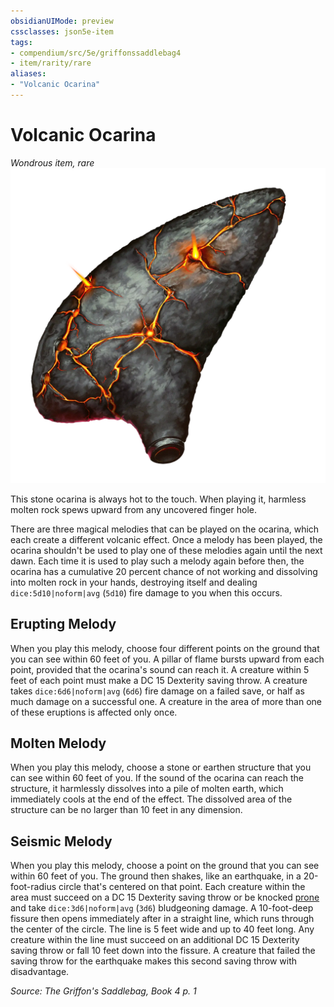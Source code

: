 ```yaml
---
obsidianUIMode: preview
cssclasses: json5e-item
tags:
- compendium/src/5e/griffonssaddlebag4
- item/rarity/rare
aliases: 
- "Volcanic Ocarina"
---
```

# Volcanic Ocarina
*Wondrous item, rare*  
![](https://raw.githubusercontent.com/TheGiddyLimit/homebrew-img/main/img/GriffonsSaddlebag4/Items/Volcanic-Ocarina.webp#right)  


This stone ocarina is always hot to the touch. When playing it, harmless molten rock spews upward from any uncovered finger hole.

There are three magical melodies that can be played on the ocarina, which each create a different volcanic effect. Once a melody has been played, the ocarina shouldn't be used to play one of these melodies again until the next dawn. Each time it is used to play such a melody again before then, the ocarina has a cumulative 20 percent chance of not working and dissolving into molten rock in your hands, destroying itself and dealing `dice:5d10|noform|avg` (`5d10`) fire damage to you when this occurs.

## Erupting Melody

When you play this melody, choose four different points on the ground that you can see within 60 feet of you. A pillar of flame bursts upward from each point, provided that the ocarina's sound can reach it. A creature within 5 feet of each point must make a DC 15 Dexterity saving throw. A creature takes `dice:6d6|noform|avg` (`6d6`) fire damage on a failed save, or half as much damage on a successful one. A creature in the area of more than one of these eruptions is affected only once.

## Molten Melody

When you play this melody, choose a stone or earthen structure that you can see within 60 feet of you. If the sound of the ocarina can reach the structure, it harmlessly dissolves into a pile of molten earth, which immediately cools at the end of the effect. The dissolved area of the structure can be no larger than 10 feet in any dimension.

## Seismic Melody

When you play this melody, choose a point on the ground that you can see within 60 feet of you. The ground then shakes, like an earthquake, in a 20-foot-radius circle that's centered on that point. Each creature within the area must succeed on a DC 15 Dexterity saving throw or be knocked [prone](/compendium/rules/conditions.md#Prone) and take `dice:3d6|noform|avg` (`3d6`) bludgeoning damage. A 10-foot-deep fissure then opens immediately after in a straight line, which runs through the center of the circle. The line is 5 feet wide and up to 40 feet long. Any creature within the line must succeed on an additional DC 15 Dexterity saving throw or fall 10 feet down into the fissure. A creature that failed the saving throw for the earthquake makes this second saving throw with disadvantage.

*Source: The Griffon's Saddlebag, Book 4 p. 1*